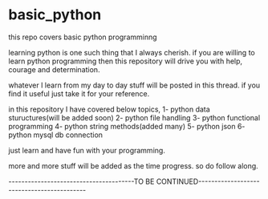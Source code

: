 # basic_python
this repo covers basic python programminng

learning python is one such thing that I always cherish. if you are willing to learn python programming
then this repository will drive you with help, courage and determination.

whatever I learn from my day to day stuff will be posted in this thread. if you find it useful just take it
for your reference.

in this repository I have covered below topics,
  1- python data stuructures(will be added soon)
  2- python file handling
  3- python functional programming
  4- python string methods(added many)
  5- python json
  6- python mysql db connection
  
  
  just learn and have fun with your programming.
  
  
  more and more stuff will be added as the time progress. so do follow along.
  
  
  
  ---------------------------------------TO BE CONTINUED-------------------------------------------
